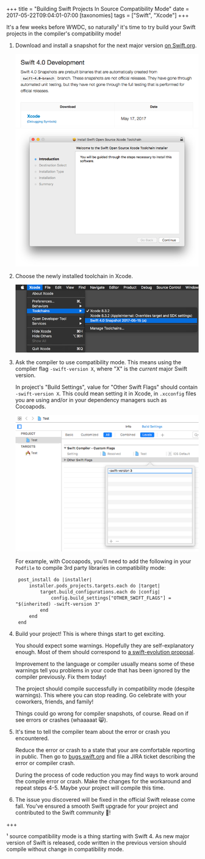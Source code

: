 +++
title = "Building Swift Projects In Source Compatibility Mode"
date = 2017-05-22T09:04:01-07:00
[taxonomies]
tags = ["Swift", "Xcode"]
+++

It's a few weeks before WWDC, so naturally¹ it's time to try build your Swift
projects in the compiler's compatibility mode!

1. Download and install a snapshot for the next major version [on
   Swift.org](https://swift.org/download/).

    ![download swift toolchain](/assets/2017/05/download-swift-snapshot.png)
    ![install swift toolchain](/assets/2017/05/install-swift-snapshot.png)

2. Choose the newly installed toolchain in Xcode.

    ![choose swift toolchain in Xcode](/assets/2017/05/choose-toolchain.png)

3. Ask the compiler to use compatibility mode. This means using the complier
   flag `-swift-version X`, where "X" is the _current_ major Swift version.

    In project's "Build Settings", value for "Other Swift Flags" should
    contain `-swift-version X`. This could mean setting it in Xcode, in
    `.xcconfig` files you are using and/or in your dependency managers such
    as Cocoapods.

    ![compatibility flag in xcode](/assets/2017/05/compat-mode-flag.png)

    For example, with Cocoapods, you'll need to add the following in your
    `Podfile` to compile 3rd party libraries in compatibility mode:

        post_install do |installer|
            installer.pods_projects.targets.each do |target|
                target.build_configurations.each do |config|
                    config.build_settings["OTHER_SWIFT_FLAGS"] = "$(inherited) -swift-version 3"
                end
            end
        end

4. Build your project! This is where things start to get exciting.

   You should expect some warnings. Hopefully they are self-explanatory
   enough. Most of them should correspond to [a swift-evolution
   proposal](https://apple.github.io/swift-evolution/).

   Improvement to the language or compiler usually means some of these
   warnings tell you problems in your code that has been ignored by the
   compiler previously. Fix them today!

   The project should compile successfully in compatibility mode (despite
   warnings). This where you can stop reading. Go celebrate with your
   coworkers, friends, and family!

   Things could go wrong for compiler snapshots, of course. Read on if see
   errors or crashes (whaaaaat 😸).

5. It's time to tell the compiler team about the error or crash you encountered.

   Reduce the error or crash to a state that your are comfortable reporting in
   public. Then go to [bugs.swift.org](https://bugs.swift.org) and file a JIRA
   ticket describing the error or compiler crash.

   During the process of code reduction you may find ways to work around the
   compile error or crash. Make the changes for the workaround and repeat
   steps 4-5. Maybe your project will compile this time.

6. The issue you discovered will be fixed in the official Swift release come
   fall. You've ensured a smooth Swift upgrade for your project and contributed
   to the Swift community 🎉!

+++

¹ source compatibility mode is a thing starting with Swift 4. As new
major version of Swift is released, code written in the previous version should
compile without change in compatibility mode.
